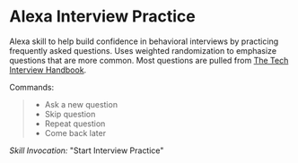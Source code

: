 # Alexa Interview Practice
Alexa skill to help build confidence in behavioral interviews by practicing frequently asked questions. Uses weighted randomization to emphasize questions that are more common.
Most questions are pulled from [The Tech Interview Handbook](https://yangshun.github.io/tech-interview-handbook/behavioral-questions).


Commands:
>* Ask a new question
>* Skip question
>* Repeat question
>* Come back later

*Skill Invocation:* "Start Interview Practice"
